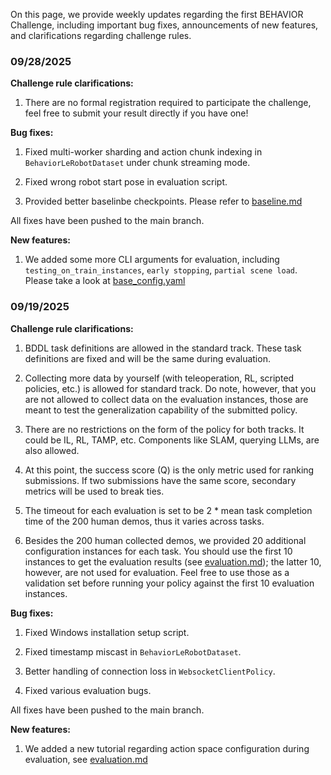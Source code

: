 On this page, we provide weekly updates regarding the first BEHAVIOR Challenge, including important bug fixes, announcements of new features, and clarifications regarding challenge rules.



### 09/28/2025

**Challenge rule clarifications:**

1. There are no formal registration required to participate the challenge, feel free to submit your result directly if you have one!

**Bug fixes:**

1. Fixed multi-worker sharding and action chunk indexing in `BehaviorLeRobotDataset` under chunk streaming mode.

2. Fixed wrong robot start pose in evaluation script.

3. Provided better baselinbe checkpoints. Please refer to [baseline.md](./baselines.md)


All fixes have been pushed to the main branch.

**New features:**

1. We added some more CLI arguments for evaluation, including `testing_on_train_instances`, `early stopping`, `partial scene load`. Please take a look at [base_config.yaml](https://github.com/StanfordVL/BEHAVIOR-1K/blob/main/OmniGibson/omnigibson/learning/configs/base_config.yaml)



### 09/19/2025

**Challenge rule clarifications:**

1. BDDL task definitions are allowed in the standard track. These task definitions are fixed and will be the same during evaluation.

2. Collecting more data by yourself (with teleoperation, RL, scripted policies, etc.) is allowed for standard track. Do note, however, that you are not allowed to collect data on the evaluation instances, those are meant to test the generalization capability of the submitted policy. 

3. There are no restrictions on the form of the policy for both tracks. It could be IL, RL, TAMP, etc. Components like SLAM, querying LLMs, are also allowed. 

3. At this point, the success score (Q) is the only metric used for ranking submissions. If two submissions have the same score, secondary metrics will be used to break ties.

4. The timeout for each evaluation is set to be 2 * mean task completion time of the 200 human demos, thus it varies across tasks. 

5. Besides the 200 human collected demos, we provided 20 additional configuration instances for each task. You should use the first 10 instances to get the evaluation results (see [evaluation.md](./evaluation.md#evaluation-protocol-and-logistics)); the latter 10, however, are not used for evaluation. Feel free to use those as a validation set before running your policy against the first 10 evaluation instances.

**Bug fixes:**

1. Fixed Windows installation setup script.

2. Fixed timestamp miscast in `BehaviorLeRobotDataset`.

3. Better handling of connection loss in `WebsocketClientPolicy`.

4. Fixed various evaluation bugs.

All fixes have been pushed to the main branch.

**New features:**

1. We added a new tutorial regarding action space configuration during evaluation, see [evaluation.md](./evaluation.md#configure-robot-action-space)